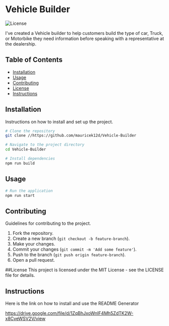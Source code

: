# Vehicle Builder

![License](https://img.shields.io/badge/license-mit-blue)

 I've created a Vehicle builder to help customers build the type of car, Truck, or Motorbike they need information before speaking with a representative at the dealership.

## Table of Contents

- [Installation](#installation)
- [Usage](#usage)
- [Contributing](#contributing)
- [License](License)
- [Instructions](#Instructions)

## Installation

Instructions on how to install and set up the project.

```bash
# Clone the repository
git clone //https://github.com/mauricek12d/Vehicle-Builder

# Navigate to the project directory
cd Vehicle-Builder

# Install dependencies
npm run build
```

## Usage

```bash
# Run the application
npm run start
```

## Contributing

Guidelines for contributing to the project.

1. Fork the repository.
2. Create a new branch (`git checkout -b feature-branch`).
3. Make your changes.
4. Commit your changes (`git commit -m 'Add some feature'`).
5. Push to the branch (`git push origin feature-branch`).
6. Open a pull request.

##License
This project is licensed under the MIT License -  see the LICENSE file for details. 

## Instructions

Here is the link on how to install and use the README Generator

https://drive.google.com/file/d/1ZqBhJxoWnIF4Mh5ZdTK2W-x8CveWSV2V/view


